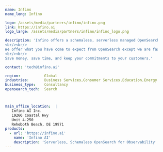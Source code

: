 ```yaml
---
name: Infino
name_long: Infino

logo: /assets/media/partners/infino/infino.png
link: https://infino.ai
logo_large: /assets/media/partners/infino/infino_logo.png

description: 'Infino offers a schemaless, serverless managed OpenSearch service. Founded by former AWS OpenSearch engineers, we have replaced Lucene with a next-gen proprietary engine optimized for Observability use cases and internal developer platforms. 
<br/><br/>
We offer what you have come to expect from OpenSearch except we are faster and with more observability features. Store logs, metrics, traces, code, tickets, etc. in one index. Query all your data at once via languages you already know: Natural language, Query DSL, PromQL, SQL, PPL, etc. Ask questions you simply could not ask with Lucene. Scale and manage your data more simply: No snapshots, no mapping explosions, no slow aggregations, and no cluster management.
<br/><br/>
Save money, save time, and keep your commitments to your customers.'

contact: 'tech@infino.ai'

region:           Global
industries:       Business Services,Consumer Services,Education,Energy and Utilities,Healthcare,Media and Entertainment,Public Sector,Non-Profit,Retail and e-Commerce,Software and Technology,Financial Services
business_type:    Consultancy
opensearch_tech:  Search



main_office_location:  |
   Infino AI Inc.
   19266 Coastal Hwy
   Unit 4-250
   Rehoboth Beach, DE 19971
products:
  - url: 'https://infino.ai'
    name: 'Infino AI'
    description: 'Serverless, Schemaless OpenSearch for Observability'
---
```

